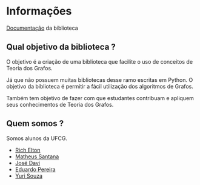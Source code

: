 # Informações
[Documentação](star.md) da biblioteca

## Qual objetivo da biblioteca ?

O objetivo é a criação de uma biblioteca que facilite o uso de conceitos de Teoria dos Grafos.

Já que não possuem muitas bibliotecas desse ramo escritas em Python. O objetivo da biblioteca é permitir a fácil utilização dos algoritmos de Grafos.

Também tem objetivo de fazer com que estudantes contribuam e apliquem seus conhecimentos de Teoria dos Grafos.

## Quem somos ?

Somos alunos da UFCG.

- [Rich Elton](https://github.com/Rickecr)
- [Matheus Santana](https://github.com/mathsantana)
- [José Davi](https://github.com/JoseDavi)
- [Eduardo Pereira](https://github.com/Eduardoccufcg)
- [Yuri Souza](https://github.com/yuri-s-s)
